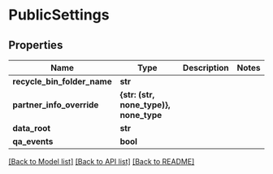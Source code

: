 # PublicSettings


## Properties

Name | Type | Description | Notes
------------ | ------------- | ------------- | -------------
**recycle_bin_folder_name** | **str** |  | 
**partner_info_override** | **{str: (str, none_type)}, none_type** |  | 
**data_root** | **str** |  | 
**qa_events** | **bool** |  | 

[[Back to Model list]](../#documentation-for-models) [[Back to API list]](../#documentation-for-api-endpoints) [[Back to README]](../)


